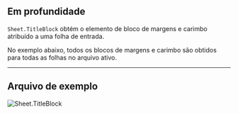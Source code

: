 ## Em profundidade
`Sheet.TitleBlock` obtém o elemento de bloco de margens e carimbo atribuído a uma folha de entrada.

No exemplo abaixo, todos os blocos de margens e carimbo são obtidos para todas as folhas no arquivo ativo.
___
## Arquivo de exemplo

![Sheet.TitleBlock](./Revit.Elements.Views.Sheet.TitleBlock_img.jpg)
